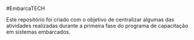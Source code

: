 #EmbarcaTECH

Este repositório foi criado com o objetivo de centralizar algumas das atividades realizadas durante a primeira fase do programa de capacitação em sistemas embarcados.

